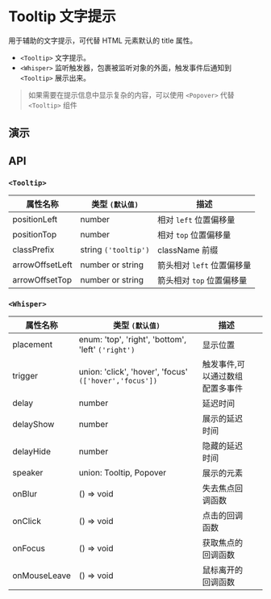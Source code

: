 # Tooltip 文字提示 [<i class="icon icon-edit2" ></i>](https://github.com/rsuite/rsuite.github.io/blob/master/src/components/tooltip/index.md)

用于辅助的文字提示，可代替 HTML 元素默认的 title 属性。

- `<Tooltip>` 文字提示。
- `<Whisper>` 监听触发器，包裹被监听对象的外面，触发事件后通知到 `<Tooltip>` 展示出来。


> 如果需要在提示信息中显示复杂的内容，可以使用 `<Popover>` 代替 `<Tooltip>` 组件

## 演示

<!--{demo}-->

## API

### `<Tooltip>`

| 属性名称        | 类型 `(默认值)`      | 描述                       |
| --------------- | -------------------- | -------------------------- |
| positionLeft    | number               | 相对 `left` 位置偏移量     |
| positionTop     | number               | 相对 `top` 位置偏移量      |
| classPrefix     | string `('tooltip')` | className 前缀             |
| arrowOffsetLeft | number or string     | 箭头相对 `left` 位置偏移量 |
| arrowOffsetTop  | number or string     | 箭头相对 `top` 位置偏移量  |

### `<Whisper>`

| 属性名称     | 类型 `(默认值)`                                        | 描述                            |     |
| ------------ | ------------------------------------------------------ | ------------------------------- | --- |
| placement    | enum: 'top', 'right', 'bottom', 'left' `('right')`    | 显示位置                        |     |
| trigger      | union: 'click', 'hover', 'focus' `(['hover','focus'])` | 触发事件,可以通过数组配置多事件 |     |
| delay        | number                                                 | 延迟时间                        |     |
| delayShow    | number                                                 | 展示的延迟时间                  |     |
| delayHide    | number                                                 | 隐藏的延迟时间                  |     |
| speaker      | union: Tooltip, Popover                                | 展示的元素                      |     |
| onBlur       | () => void                                             | 失去焦点回调函数                |     |
| onClick      | () => void                                             | 点击的回调函数                  |     |
| onFocus      | () => void                                             | 获取焦点的回调函数              |     |
| onMouseLeave | () => void                                             | 鼠标离开的回调函数               |     |
